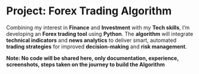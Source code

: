 # Project: Forex Trading Algorithm

Combining my interest in **Finance** and **Investment** with my **Tech skills**, I’m developing an **Forex trading tool** using **Python**. The **algorithm** will integrate **technical indicators** and **news analytics** to deliver smart, automated **trading strategies** for improved **decision-making** and **risk management**.

**Note: No code will be shared here, only documentation, experience, screenshots, steps taken on the journey to build the Algorithm**
